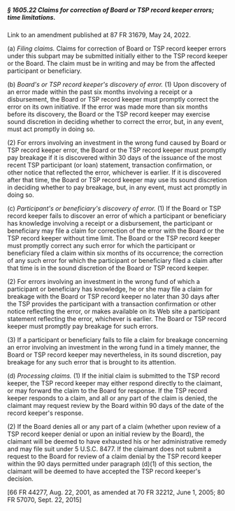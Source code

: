 ##### § 1605.22 Claims for correction of Board or TSP record keeper errors; time limitations. #####

Link to an amendment published at 87 FR 31679, May 24, 2022.

(a) *Filing claims.* Claims for correction of Board or TSP record keeper errors under this subpart may be submitted initially either to the TSP record keeper or the Board. The claim must be in writing and may be from the affected participant or beneficiary.

(b) *Board's or TSP record keeper's discovery of error.* (1) Upon discovery of an error made within the past six months involving a receipt or a disbursement, the Board or TSP record keeper must promptly correct the error on its own initiative. If the error was made more than six months before its discovery, the Board or the TSP record keeper may exercise sound discretion in deciding whether to correct the error, but, in any event, must act promptly in doing so.

(2) For errors involving an investment in the wrong fund caused by Board or TSP record keeper error, the Board or the TSP record keeper must promptly pay breakage if it is discovered within 30 days of the issuance of the most recent TSP participant (or loan) statement, transaction confirmation, or other notice that reflected the error, whichever is earlier. If it is discovered after that time, the Board or TSP record keeper may use its sound discretion in deciding whether to pay breakage, but, in any event, must act promptly in doing so.

(c) *Participant's or beneficiary's discovery of error.* (1) If the Board or TSP record keeper fails to discover an error of which a participant or beneficiary has knowledge involving a receipt or a disbursement, the participant or beneficiary may file a claim for correction of the error with the Board or the TSP record keeper without time limit. The Board or the TSP record keeper must promptly correct any such error for which the participant or beneficiary filed a claim within six months of its occurrence; the correction of any such error for which the participant or beneficiary filed a claim after that time is in the sound discretion of the Board or TSP record keeper.

(2) For errors involving an investment in the wrong fund of which a participant or beneficiary has knowledge, he or she may file a claim for breakage with the Board or TSP record keeper no later than 30 days after the TSP provides the participant with a transaction confirmation or other notice reflecting the error, or makes available on its Web site a participant statement reflecting the error, whichever is earlier. The Board or TSP record keeper must promptly pay breakage for such errors.

(3) If a participant or beneficiary fails to file a claim for breakage concerning an error involving an investment in the wrong fund in a timely manner, the Board or TSP record keeper may nevertheless, in its sound discretion, pay breakage for any such error that is brought to its attention.

(d) *Processing claims.* (1) If the initial claim is submitted to the TSP record keeper, the TSP record keeper may either respond directly to the claimant, or may forward the claim to the Board for response. If the TSP record keeper responds to a claim, and all or any part of the claim is denied, the claimant may request review by the Board within 90 days of the date of the record keeper's response.

(2) If the Board denies all or any part of a claim (whether upon review of a TSP record keeper denial or upon an initial review by the Board), the claimant will be deemed to have exhausted his or her administrative remedy and may file suit under 5 U.S.C. 8477. If the claimant does not submit a request to the Board for review of a claim denial by the TSP record keeper within the 90 days permitted under paragraph (d)(1) of this section, the claimant will be deemed to have accepted the TSP record keeper's decision.

[66 FR 44277, Aug. 22, 2001, as amended at 70 FR 32212, June 1, 2005; 80 FR 57070, Sept. 22, 2015]